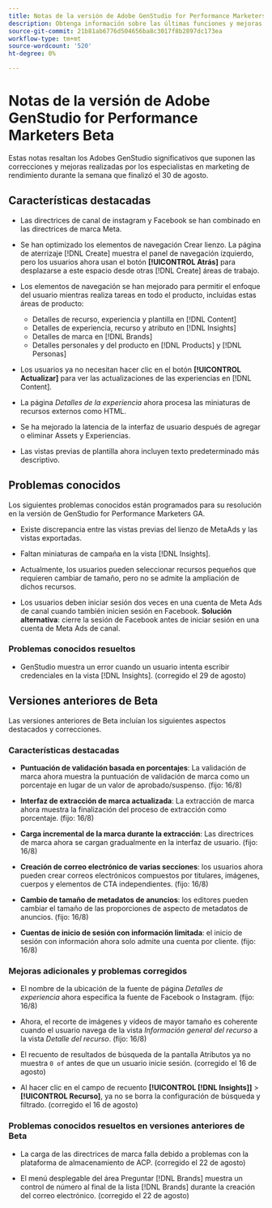 ```yaml
---
title: Notas de la versión de Adobe GenStudio for Performance Marketers Beta
description: Obtenga información sobre las últimas funciones y mejoras de Adobe GenStudio para especialistas en marketing de rendimiento.
source-git-commit: 21b81ab6776d504656ba8c3017f8b2897dc173ea
workflow-type: tm+mt
source-wordcount: '520'
ht-degree: 0%

---
```



# Notas de la versión de Adobe GenStudio for Performance Marketers Beta

Estas notas resaltan los Adobes GenStudio significativos que suponen las correcciones y mejoras realizadas por los especialistas en marketing de rendimiento durante la semana que finalizó el 30 de agosto.

## Características destacadas

* Las directrices de canal de instagram y Facebook se han combinado en las directrices de marca Meta.

* Se han optimizado los elementos de navegación Crear lienzo. La página de aterrizaje [!DNL Create] muestra el panel de navegación izquierdo, pero los usuarios ahora usan el botón **[!UICONTROL Atrás]** para desplazarse a este espacio desde otras [!DNL Create] áreas de trabajo.  <!-- GS-1189 -->

* Los elementos de navegación se han mejorado para permitir el enfoque del usuario mientras realiza tareas en todo el producto, incluidas estas áreas de producto:

   * Detalles de recurso, experiencia y plantilla en [!DNL Content]
   * Detalles de experiencia, recurso y atributo en [!DNL Insights]
   * Detalles de marca en [!DNL Brands]
   * Detalles personales y del producto en [!DNL Products] y [!DNL Personas] <!-- GS-1189 -->

* Los usuarios ya no necesitan hacer clic en el botón **[!UICONTROL Actualizar]** para ver las actualizaciones de las experiencias en [!DNL Content]. <!-- GS-4218 -->

* La página _Detalles de la experiencia_ ahora procesa las miniaturas de recursos externos como HTML. <!-- GS-3092 -->

* Se ha mejorado la latencia de la interfaz de usuario después de agregar o eliminar Assets y Experiencias. <!-- GS-3389 -->

* Las vistas previas de plantilla ahora incluyen texto predeterminado más descriptivo. <!-- GS-4028 -->

## Problemas conocidos

Los siguientes problemas conocidos están programados para su resolución en la versión de GenStudio for Performance Marketers GA.

* Existe discrepancia entre las vistas previas del lienzo de MetaAds y las vistas exportadas. <!-- GS-4492 4401 -->

* Faltan miniaturas de campaña en la vista [!DNL Insights]. <!-- GS-4648 -->

* Actualmente, los usuarios pueden seleccionar recursos pequeños que requieren cambiar de tamaño, pero no se admite la ampliación de dichos recursos. <!-- GS-3131 -->

* Los usuarios deben iniciar sesión dos veces en una cuenta de Meta Ads de canal cuando también inicien sesión en Facebook. **Solución alternativa**: cierre la sesión de Facebook antes de iniciar sesión en una cuenta de Meta Ads de canal.

### Problemas conocidos resueltos

* GenStudio muestra un error cuando un usuario intenta escribir credenciales en la vista [!DNL Insights]. (corregido el 29 de agosto) <!-- GS-4689 -->

## Versiones anteriores de Beta

Las versiones anteriores de Beta incluían los siguientes aspectos destacados y correcciones.

### Características destacadas

* **Puntuación de validación basada en porcentajes**: La validación de marca ahora muestra la puntuación de validación de marca como un porcentaje en lugar de un valor de aprobado/suspenso. (fijo: 16/8)

* **Interfaz de extracción de marca actualizada**: La extracción de marca ahora muestra la finalización del proceso de extracción como porcentaje. (fijo: 16/8)

* **Carga incremental de la marca durante la extracción**: Las directrices de marca ahora se cargan gradualmente en la interfaz de usuario. (fijo: 16/8)

* **Creación de correo electrónico de varias secciones**: los usuarios ahora pueden crear correos electrónicos compuestos por titulares, imágenes, cuerpos y elementos de CTA independientes. (fijo: 16/8)

* **Cambio de tamaño de metadatos de anuncios**: los editores pueden cambiar el tamaño de las proporciones de aspecto de metadatos de anuncios. (fijo: 16/8)

* **Cuentas de inicio de sesión con información limitada**: el inicio de sesión con información ahora solo admite una cuenta por cliente. (fijo: 16/8)

### Mejoras adicionales y problemas corregidos

* El nombre de la ubicación de la fuente de página _Detalles de experiencia_ ahora especifica la fuente de Facebook o Instagram. (fijo: 16/8)

* Ahora, el recorte de imágenes y vídeos de mayor tamaño es coherente cuando el usuario navega de la vista _Información general del recurso_ a la vista _Detalle del recurso_. (fijo: 16/8)

* El recuento de resultados de búsqueda de la pantalla Atributos ya no muestra `0 of` antes de que un usuario inicie sesión. (corregido el 16 de agosto) <!-- GS-3665 -->

* Al hacer clic en el campo de recuento **[!UICONTROL [!DNL Insights]]** > **[!UICONTROL Recurso]**, ya no se borra la configuración de búsqueda y filtrado. (corregido el 16 de agosto) <!-- GS-3476 -->

### Problemas conocidos resueltos en versiones anteriores de Beta

* La carga de las directrices de marca falla debido a problemas con la plataforma de almacenamiento de ACP. (corregido el 22 de agosto) <!-- GS-4369 -->

* El menú desplegable del área Preguntar [!DNL Brands] muestra un control de número al final de la lista [!DNL Brands] durante la creación del correo electrónico. (corregido el 22 de agosto) <!-- GS-4077 -->

